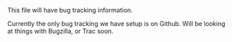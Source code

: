 This file will have bug tracking information.

Currently the only bug tracking we have setup is on Github.  Will be looking at things with Bugzilla, or Trac soon.  


